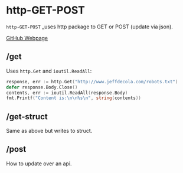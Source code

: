 # http-GET-POST

`http-GET-POST` _uses http package to GET or POST (update via json).

[GitHub Webpage](https://jeffdecola.github.io/my-go-examples/)

## /get

Uses `http.Get`  and `ioutil.ReadAll`:

```go
response, err := http.Get("http://www.jeffdecola.com/robots.txt")
defer response.Body.Close()
contents, err := ioutil.ReadAll(response.Body)
fmt.Printf("Content is:\n\n%s\n", string(contents))
```

## /get-struct

Same as above but writes to struct.

## /post

How to update over an api.


